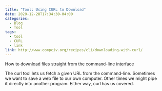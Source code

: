 ```yaml
---
title: "Tool: Using CURL to Download"
date: 2020-12-28T17:34:30-04:00
categories:
  - Blog
  - Tool
tags:
  - tool
  - CURL
  - link
link: http://www.compciv.org/recipes/cli/downloading-with-curl/
---
```


How to download files straight from the command-line interface

The curl tool lets us fetch a given URL from the command-line. Sometimes we want to save a web file to our own computer. Other times we might pipe it directly into another program. Either way, curl has us covered.
